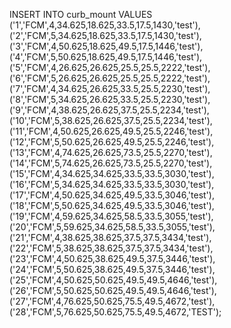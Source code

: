 INSERT INTO curb_mount VALUES ('1','FCM',4,34.625,18.625,33.5,17.5,1430,'test'),
	('2','FCM',5,34.625,18.625,33.5,17.5,1430,'test'),
	('3','FCM',4,50.625,18.625,49.5,17.5,1446,'test'),
	('4','FCM',5,50.625,18.625,49.5,17.5,1446,'test'),
	('5','FCM',4,26.625,26.625,25.5,25.5,2222,'test'),
	('6','FCM',5,26.625,26.625,25.5,25.5,2222,'test'),
	('7','FCM',4,34.625,26.625,33.5,25.5,2230,'test'),
	('8','FCM',5,34.625,26.625,33.5,25.5,2230,'test'),
	('9','FCM',4,38.625,26.625,37.5,25.5,2234,'test'),
	('10','FCM',5,38.625,26.625,37.5,25.5,2234,'test'),
	('11','FCM',4,50.625,26.625,49.5,25.5,2246,'test'),
	('12','FCM',5,50.625,26.625,49.5,25.5,2246,'test'),
	('13','FCM',4,74.625,26.625,73.5,25.5,2270,'test'),
	('14','FCM',5,74.625,26.625,73.5,25.5,2270,'test'),
	('15','FCM',4,34.625,34.625,33.5,33.5,3030,'test'),
	('16','FCM',5,34.625,34.625,33.5,33.5,3030,'test'),
	('17','FCM',4,50.625,34.625,49.5,33.5,3046,'test'),
	('18','FCM',5,50.625,34.625,49.5,33.5,3046,'test'),
	('19','FCM',4,59.625,34.625,58.5,33.5,3055,'test'),
	('20','FCM',5,59.625,34.625,58.5,33.5,3055,'test'),
	('21','FCM',4,38.625,38.625,37.5,37.5,3434,'test'),
	('22','FCM',5,38.625,38.625,37.5,37.5,3434,'test'),
	('23','FCM',4,50.625,38.625,49.5,37.5,3446,'test'),
	('24','FCM',5,50.625,38.625,49.5,37.5,3446,'test'),
	('25','FCM',4,50.625,50.625,49.5,49.5,4646,'test'),
	('26','FCM',5,50.625,50.625,49.5,49.5,4646,'test'),
	('27','FCM',4,76.625,50.625,75.5,49.5,4672,'test'),
	('28','FCM',5,76.625,50.625,75.5,49.5,4672,'TEST');
